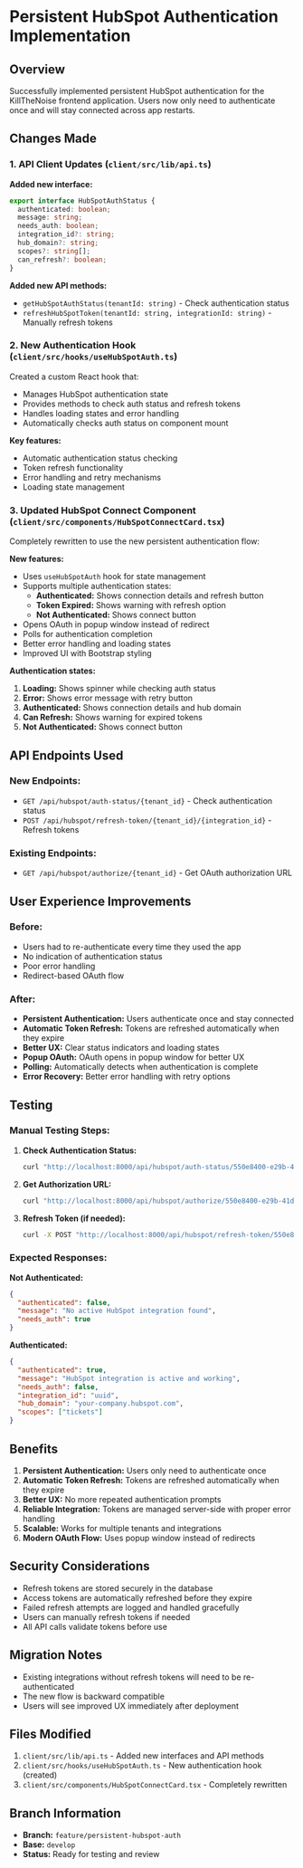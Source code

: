 # Persistent HubSpot Authentication Implementation

## Overview

Successfully implemented persistent HubSpot authentication for the KillTheNoise frontend application. Users now only need to authenticate once and will stay connected across app restarts.

## Changes Made

### 1. API Client Updates (`client/src/lib/api.ts`)

**Added new interface:**
```typescript
export interface HubSpotAuthStatus {
  authenticated: boolean;
  message: string;
  needs_auth: boolean;
  integration_id?: string;
  hub_domain?: string;
  scopes?: string[];
  can_refresh?: boolean;
}
```

**Added new API methods:**
- `getHubSpotAuthStatus(tenantId: string)` - Check authentication status
- `refreshHubSpotToken(tenantId: string, integrationId: string)` - Manually refresh tokens

### 2. New Authentication Hook (`client/src/hooks/useHubSpotAuth.ts`)

Created a custom React hook that:
- Manages HubSpot authentication state
- Provides methods to check auth status and refresh tokens
- Handles loading states and error handling
- Automatically checks auth status on component mount

**Key features:**
- Automatic authentication status checking
- Token refresh functionality
- Error handling and retry mechanisms
- Loading state management

### 3. Updated HubSpot Connect Component (`client/src/components/HubSpotConnectCard.tsx`)

Completely rewritten to use the new persistent authentication flow:

**New features:**
- Uses `useHubSpotAuth` hook for state management
- Supports multiple authentication states:
  - **Authenticated:** Shows connection details and refresh button
  - **Token Expired:** Shows warning with refresh option
  - **Not Authenticated:** Shows connect button
- Opens OAuth in popup window instead of redirect
- Polls for authentication completion
- Better error handling and loading states
- Improved UI with Bootstrap styling

**Authentication states:**
1. **Loading:** Shows spinner while checking auth status
2. **Error:** Shows error message with retry button
3. **Authenticated:** Shows connection details and hub domain
4. **Can Refresh:** Shows warning for expired tokens
5. **Not Authenticated:** Shows connect button

## API Endpoints Used

### New Endpoints:
- `GET /api/hubspot/auth-status/{tenant_id}` - Check authentication status
- `POST /api/hubspot/refresh-token/{tenant_id}/{integration_id}` - Refresh tokens

### Existing Endpoints:
- `GET /api/hubspot/authorize/{tenant_id}` - Get OAuth authorization URL

## User Experience Improvements

### Before:
- Users had to re-authenticate every time they used the app
- No indication of authentication status
- Poor error handling
- Redirect-based OAuth flow

### After:
- **Persistent Authentication:** Users authenticate once and stay connected
- **Automatic Token Refresh:** Tokens are refreshed automatically when they expire
- **Better UX:** Clear status indicators and loading states
- **Popup OAuth:** OAuth opens in popup window for better UX
- **Polling:** Automatically detects when authentication is complete
- **Error Recovery:** Better error handling with retry options

## Testing

### Manual Testing Steps:

1. **Check Authentication Status:**
   ```bash
   curl "http://localhost:8000/api/hubspot/auth-status/550e8400-e29b-41d4-a716-446655440000"
   ```

2. **Get Authorization URL:**
   ```bash
   curl "http://localhost:8000/api/hubspot/authorize/550e8400-e29b-41d4-a716-446655440000"
   ```

3. **Refresh Token (if needed):**
   ```bash
   curl -X POST "http://localhost:8000/api/hubspot/refresh-token/550e8400-e29b-41d4-a716-446655440000/{integration_id}"
   ```

### Expected Responses:

**Not Authenticated:**
```json
{
  "authenticated": false,
  "message": "No active HubSpot integration found",
  "needs_auth": true
}
```

**Authenticated:**
```json
{
  "authenticated": true,
  "message": "HubSpot integration is active and working",
  "needs_auth": false,
  "integration_id": "uuid",
  "hub_domain": "your-company.hubspot.com",
  "scopes": ["tickets"]
}
```

## Benefits

1. **Persistent Authentication:** Users only need to authenticate once
2. **Automatic Token Refresh:** Tokens are refreshed automatically when they expire
3. **Better UX:** No more repeated authentication prompts
4. **Reliable Integration:** Tokens are managed server-side with proper error handling
5. **Scalable:** Works for multiple tenants and integrations
6. **Modern OAuth Flow:** Uses popup window instead of redirects

## Security Considerations

- Refresh tokens are stored securely in the database
- Access tokens are automatically refreshed before they expire
- Failed refresh attempts are logged and handled gracefully
- Users can manually refresh tokens if needed
- All API calls validate tokens before use

## Migration Notes

- Existing integrations without refresh tokens will need to be re-authenticated
- The new flow is backward compatible
- Users will see improved UX immediately after deployment

## Files Modified

1. `client/src/lib/api.ts` - Added new interfaces and API methods
2. `client/src/hooks/useHubSpotAuth.ts` - New authentication hook (created)
3. `client/src/components/HubSpotConnectCard.tsx` - Completely rewritten

## Branch Information

- **Branch:** `feature/persistent-hubspot-auth`
- **Base:** `develop`
- **Status:** Ready for testing and review

